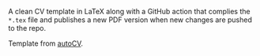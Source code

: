 A clean CV template in LaTeX along with a GitHub action that complies the `*.tex` file and publishes a new PDF version when new changes are pushed to the repo.

Template from [autoCV](https://github.com/jitinnair1/autoCV).